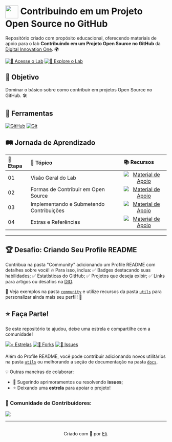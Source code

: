 <h1>
    <a href="https://www.dio.me/">
     <img align="center" width="40px" src="https://hermes.digitalinnovation.one/assets/diome/logo-minimized.png"></a>
    <span> Contribuindo em um Projeto Open Source no GitHub</span>
</h1>

Repositório criado com propósito educacional, oferecendo materiais de apoio para o lab **Contribuindo em um Projeto Open Source no GitHub** da [Digital Innovation One](https://www.dio.me/). 🌍

[![🎥 Acesse o Lab](https://img.shields.io/badge/▶-000?style=for-the-badge&logo=movie&logoColor=FF5733)](https://web.dio.me/lab/desafio-de-projeto-contribuindo-em-um-projeto-open-source-no-github/learning/913f26fd-1018-4643-b59a-6356ea77dc2e) 
[![📌 Explore o Lab](https://img.shields.io/badge/Acesse%20o%20Lab%20na%20Plataforma-FF5733?style=for-the-badge)](https://web.dio.me/lab/desafio-de-projeto-contribuindo-em-um-projeto-open-source-no-github/learning/913f26fd-1018-4643-b59a-6356ea77dc2e)

## 🎯 Objetivo
Dominar o básico sobre como contribuir em projetos Open Source no GitHub. 🛠️

## 🔧 Ferramentas
[![GitHub](https://img.shields.io/badge/GitHub-000?style=for-the-badge&logo=github&logoColor=30A3DC)](https://docs.github.com/)
[![Git](https://img.shields.io/badge/Git-000?style=for-the-badge&logo=git&logoColor=E94D5F)](https://git-scm.com/doc) 

## 🛤️ Jornada de Aprendizado
<table>
  <thead>
    <tr align="left">
      <th>🚀 Etapa</th>
      <th>📝 Tópico</th>
      <th>📚 Recursos</th>
    </tr>
  </thead>
  <tbody align="left">
    <tr>
      <td>01</td>
      <td>Visão Geral do Lab</td>
      <td align="center">
        <a href="">
           <img align="center" alt="Material de Apoio" src="https://img.shields.io/badge/📖%20Ver%20Material-30A3DC?style=for-the-badge">
        </a>
      </td>
    </tr>
    <tr>
      <td>02</td>
      <td>Formas de Contribuir em Open Source</td>
      <td align="center">
        <a href="">
           <img align="center" alt="Material de Apoio" src="https://img.shields.io/badge/📘%20Ver%20Material-E94D5F?style=for-the-badge">
        </a>
      </td>
    </tr>
    <tr>
      <td>03</td>
      <td>Implementando e Submetendo Contribuições</td>
      <td align="center">
        <a href="">
           <img align="center" alt="Material de Apoio" src="https://img.shields.io/badge/📗%20Ver%20Material-30A3DC?style=for-the-badge">
        </a>
      </td>    
    </tr>
    <tr>
      <td>04</td>
      <td>Extras e Referências</td>
      <td align="center">
        <a href="">
           <img align="center" alt="Material de Apoio" src="https://img.shields.io/badge/📙%20Ver%20Material-E94D5F?style=for-the-badge">
        </a>
      </td>    
    </tr>
  </tbody>
</table>

---
## 🏆 Desafio: Criando Seu Profile README

Contribua na pasta "Community" adicionando um Profile README com detalhes sobre você! 🔥 Para isso, inclua:
✅ Badges destacando suas habilidades;
✅ Estatísticas do GitHub;
✅ Projetos que deseja exibir;
✅ Links para artigos ou desafios na [DIO](https://www.dio.me/).  

📌 Veja exemplos na pasta [`community`](https://github.com/digitalinnovationone/dio-lab-open-source/tree/main/community) e utilize recursos da pasta [`utils`](https://github.com/digitalinnovationone/dio-lab-open-source/tree/main/utils) para personalizar ainda mais seu perfil! 🚀

## ⭐ Faça Parte!

Se este repositório te ajudou, deixe uma estrela e compartilhe com a comunidade!

[![⭐ Estrelas](https://img.shields.io/github/stars/digitalinnovationone/dio-lab-open-source?style=social)](https://github.com/digitalinnovationone/dio-lab-open-source/stargazers)
[![🍴 Forks](https://img.shields.io/github/forks/digitalinnovationone/dio-lab-open-source?style=social)](https://github.com/digitalinnovationone/dio-lab-open-source/forks)
[![🐛 Issues](https://img.shields.io/github/issues/digitalinnovationone/dio-lab-open-source?style=social)](https://github.com/digitalinnovationone/dio-lab-open-source/issues/)

Além do Profile README, você pode contribuir adicionando novos utilitários na pasta [`utils`](https://github.com/elidianaandrade/dio-lab-open-source/tree/main/utils) ou melhorando a seção de documentação na pasta [`docs`](https://github.com/elidianaandrade/dio-lab-open-source/tree/main/docs). 

💡 Outras maneiras de colaborar:
- 🔧 Sugerindo aprimoramentos ou resolvendo **issues**;
- ⭐ Deixando uma **estrela** para apoiar o projeto!

### 💜 Comunidade de Contribuidores:
<a href="https://github.com/elidianaandrade/dio-lab-open-source/graphs/contributors">
  <img src="https://contrib.rocks/image?repo=elidianaandrade/dio-lab-open-source"/>
</a>

---
##
<div align="center">Criado com 💜 por <a href="https://github.com/elidianaandrade">Eli</a>.</div>
